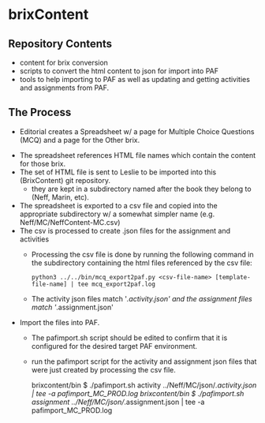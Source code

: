 brixContent
=========

## Repository Contents ##

* content for brix conversion
* scripts to convert the html content to json for import into PAF
* tools to help importing to PAF as well as updating and getting activities and assignments from PAF.

## The Process ##

- Editorial creates a Spreadsheet w/ a page for Multiple Choice Questions (MCQ) and a page for the Other brix.
* The spreadsheet references HTML file names which contain the content for those brix.
* The set of HTML file is sent to Leslie to be imported into this (BrixContent) git repository.
    - they are kept in a subdirectory named after the book they belong to (Neff, Marin, etc).
* The spreadsheet is exported to a csv file and copied into the appropriate subdirectory w/ a somewhat simpler name (e.g. Neff/MC/NeffContent-MC.csv)
* The csv is processed to create .json files for the assignment and activities
    - Processing the csv file is done by running the following command in the subdirectory containing the html files referenced by the csv file:
    
         `python3 ../../bin/mcq_export2paf.py <csv-file-name> [template-file-name] | tee mcq_export2paf.log`
     
    - The activity json files match '*.activity.json' and the assignment files match '*.assignment.json'
* Import the files into PAF.
    - The pafimport.sh script should be edited to confirm that it is configured for the desired target PAF environment.
    - run the pafimport script for the activity and assignment json files that were just created by processing the csv file.

        brixcontent/bin $ ./pafimport.sh activity ../Neff/MC/json/*.activity.json | tee -a pafimport_MC_PROD.log
        brixcontent/bin $ ./pafimport.sh assignment ../Neff/MC/json/*.assignment.json | tee -a pafimport_MC_PROD.log
        

